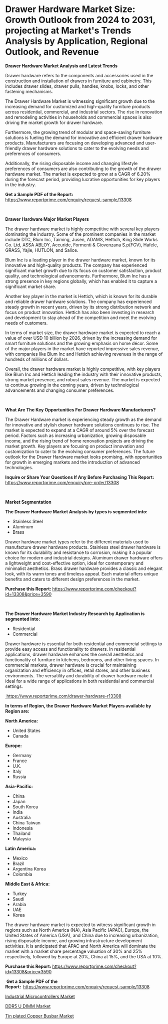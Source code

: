 <p><h1>Drawer Hardware Market Size: Growth Outlook from 2024 to 2031, projecting at Market's Trends Analysis by Application, Regional Outlook, and Revenue</h1></p><p><strong>Drawer Hardware Market Analysis and Latest Trends</strong></p>
<p><p>Drawer hardware refers to the components and accessories used in the construction and installation of drawers in furniture and cabinetry. This includes drawer slides, drawer pulls, handles, knobs, locks, and other fastening mechanisms.</p><p>The Drawer Hardware Market is witnessing significant growth due to the increasing demand for customized and high-quality furniture products across residential, commercial, and industrial sectors. The rise in renovation and remodeling activities in households and commercial spaces is also driving the market growth for drawer hardware.</p><p>Furthermore, the growing trend of modular and space-saving furniture solutions is fueling the demand for innovative and efficient drawer hardware products. Manufacturers are focusing on developing advanced and user-friendly drawer hardware solutions to cater to the evolving needs and preferences of consumers.</p><p>Additionally, the rising disposable income and changing lifestyle preferences of consumers are also contributing to the growth of the drawer hardware market. The market is expected to grow at a CAGR of 6.20% during the forecast period, providing lucrative opportunities for key players in the industry.</p></p>
<p><strong>Get a Sample PDF of the Report:&nbsp;</strong> <a href="https://www.reportprime.com/enquiry/request-sample/13308">https://www.reportprime.com/enquiry/request-sample/13308</a></p>
<p>&nbsp;</p>
<p><strong>Drawer Hardware Major Market Players</strong></p>
<p><p>The drawer hardware market is highly competitive with several key players dominating the industry. Some of the prominent companies in the market include DTC, Blum Inc, Taiming, Jusen, ADAMS, Hettich, King Slide Works Co. Ltd, ASSA ABLOY, Accuride, Formenti & Giovenzana S.p(FGV), Hafele, GRASS, Yajie, HUTLON, and Salice.</p><p>Blum Inc is a leading player in the drawer hardware market, known for its innovative and high-quality products. The company has experienced significant market growth due to its focus on customer satisfaction, product quality, and technological advancements. Furthermore, Blum Inc has a strong presence in key regions globally, which has enabled it to capture a significant market share.</p><p>Another key player in the market is Hettich, which is known for its durable and reliable drawer hardware solutions. The company has experienced steady growth in recent years, driven by its strong distribution network and focus on product innovation. Hettich has also been investing in research and development to stay ahead of the competition and meet the evolving needs of customers.</p><p>In terms of market size, the drawer hardware market is expected to reach a value of over USD 10 billion by 2026, driven by the increasing demand for smart furniture solutions and the growing emphasis on home décor. Some of the major players in the market have reported impressive sales revenue, with companies like Blum Inc and Hettich achieving revenues in the range of hundreds of millions of dollars.</p><p>Overall, the drawer hardware market is highly competitive, with key players like Blum Inc and Hettich leading the industry with their innovative products, strong market presence, and robust sales revenue. The market is expected to continue growing in the coming years, driven by technological advancements and changing consumer preferences.</p></p>
<p>&nbsp;</p>
<p><strong>What Are The Key Opportunities For Drawer Hardware Manufacturers?</strong></p>
<p><p>The Drawer Hardware market is experiencing steady growth as the demand for innovative and stylish drawer hardware solutions continues to rise. The market is expected to expand at a CAGR of around 5% over the forecast period. Factors such as increasing urbanization, growing disposable income, and the rising trend of home renovation projects are driving the market growth. Key players are focusing on product innovation and customization to cater to the evolving consumer preferences. The future outlook for the Drawer Hardware market looks promising, with opportunities for growth in emerging markets and the introduction of advanced technologies.</p></p>
<p><strong>Inquire or Share Your Questions If Any Before Purchasing This Report:</strong> <a href="https://www.reportprime.com/enquiry/pre-order/13308">https://www.reportprime.com/enquiry/pre-order/13308</a></p>
<p>&nbsp;</p>
<p><strong>Market Segmentation</strong></p>
<p><strong>The Drawer Hardware Market Analysis by types is segmented into:</strong></p>
<p><ul><li>Stainless Steel</li><li>Aluminum</li><li>Brass</li></ul></p>
<p><p>Drawer hardware market types refer to the different materials used to manufacture drawer hardware products. Stainless steel drawer hardware is known for its durability and resistance to corrosion, making it a popular choice for modern and industrial designs. Aluminum drawer hardware offers a lightweight and cost-effective option, ideal for contemporary and minimalist aesthetics. Brass drawer hardware provides a classic and elegant look, with its warm tones and timeless appeal. Each material offers unique benefits and caters to different design preferences in the market.</p></p>
<p><strong>Purchase this Report:&nbsp;</strong><a href="https://www.reportprime.com/checkout?id=13308&price=3590">https://www.reportprime.com/checkout?id=13308&price=3590</a></p>
<p>&nbsp;</p>
<p><strong>The Drawer Hardware Market Industry Research by Application is segmented into:</strong></p>
<p><ul><li>Residential</li><li>Commercial</li></ul></p>
<p><p>Drawer hardware is essential for both residential and commercial settings to provide easy access and functionality to drawers. In residential applications, drawer hardware enhances the overall aesthetics and functionality of furniture in kitchens, bedrooms, and other living spaces. In commercial markets, drawer hardware is crucial for maintaining organization and efficiency in offices, retail stores, and other business environments. The versatility and durability of drawer hardware make it ideal for a wide range of applications in both residential and commercial settings.</p></p>
<p><a href="https://www.reportprime.com/drawer-hardware-r13308">&nbsp;https://www.reportprime.com/drawer-hardware-r13308</a></p>
<p><strong>In terms of Region, the Drawer Hardware Market Players available by Region are:</strong></p>
<p>
    <p> <strong> North America: </strong>
        <ul>
            <li>United States</li>
            <li>Canada</li>
        </ul>
        </p> 
    <p> <strong> Europe: </strong>
        <ul>
            <li>Germany</li>
            <li>France</li>
            <li>U.K.</li>
            <li>Italy</li>
            <li>Russia</li>
        </ul>
        </p> 
    <p> <strong> Asia-Pacific: </strong>
        <ul>
            <li>China</li>
            <li>Japan</li>
            <li>South Korea</li>
            <li>India</li>
            <li>Australia</li>
            <li>China Taiwan</li>
            <li>Indonesia</li>
            <li>Thailand</li>
            <li>Malaysia</li>
        </ul>
        </p> 
    <p> <strong> Latin America: </strong>
        <ul>
            <li>Mexico</li>
            <li>Brazil</li>
            <li>Argentina Korea</li>
            <li>Colombia</li>
        </ul>
        </p> 
    <p> <strong> Middle East & Africa: </strong>
        <ul>
            <li>Turkey</li>
            <li>Saudi</li>
            <li>Arabia</li>
            <li>UAE</li>
            <li>Korea</li>
        </ul>
    </p>
    </p>
<p><p>The drawer hardware market is expected to witness significant growth in regions such as North America (NA), Asia Pacific (APAC), Europe, the United States of America (USA), and China due to increasing urbanization, rising disposable income, and growing infrastructure development activities. It is anticipated that APAC and North America will dominate the market with a market share percentage valuation of 30% and 25% respectively, followed by Europe at 20%, China at 15%, and the USA at 10%.</p></p>
<p><strong>Purchase this Report: </strong><a href="https://www.reportprime.com/checkout?id=13308&price=3590">https://www.reportprime.com/checkout?id=13308&price=3590</a></p>
<p>&nbsp;<strong>Get a Sample PDF of the Report:&nbsp;&nbsp;</strong><a href="https://www.reportprime.com/enquiry/request-sample/13308">https://www.reportprime.com/enquiry/request-sample/13308</a></p>
<p><strong></strong></p>
<p><p><a href="https://nifty-kite-d51.notion.site/Industrial-Microcontrollers-Market-Focuses-on-Market-Share-Size-and-Projected-Forecast-Till-2031-197bf56d5185466dbe08eba9290be5c9">Industrial Microcontrollers Market</a></p><p><a href="https://ivy-potential-64b.notion.site/DDR5-U-DIMM-Market-Outlook-Industry-Overview-and-Forecast-2024-to-2031-1212cbb3c2434578aac989e21fb88316">DDR5 U DIMM Market</a></p><p><a href="https://five-trouble-98a.notion.site/Tin-plated-Copper-Busbar-Market-Analysis-Its-CAGR-Market-Segmentation-and-Global-Industry-Overview-76391364966c4b38bb55b710e0836e50">Tin plated Copper Busbar Market</a></p></p>